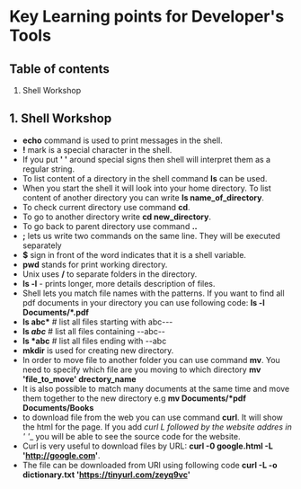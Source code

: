 # Key Learning points for Developer's Tools



## Table of contents

1. Shell Workshop

## 1.  Shell Workshop
- __echo__ command is used to print messages in the shell.
- __!__ mark is a special character in the shell.
- If you put __' '__ around special signs then shell will interpret them as a regular string.
- To list content of a directory in the shell command __ls__ can be used.
- When you start the shell it will look into your home directory. To list content of another directory you can write __ls name_of_directory__.
- To check current directory use command __cd__.
- To go to another directory write __cd new_directory__.
- To go back to parent directory use command __..__
- __;__ lets us write two commands on the same line. They will be executed separately
- __$__ sign in front of the word indicates that it is a shell variable.
- __pwd__ stands for print working directory.
- Unix uses __/__ to separate folders in the directory.
- __ls -l__ - prints longer, more details description of files.
- Shell lets you match file names with the patterns. If you want to find all pdf documents in your directory you can use following code: __ls -l Documents/*.pdf__
- __ls abc*__   # list all files starting with abc---
- __ls *abc*__  # list all files containing --abc--
- __ls *abc__   # list all files ending with --abc
- __mkdir__ is used for creating new directory.
- In order to move file to another folder you can use command __mv__. You need to specify which file are you moving to which directory __mv 'file_to_move' drectory_name__
- It is also possible to match many documents at the same time and move them together to the new directory e.g __mv Documents/*pdf Documents/Books__
- to download file from the web you can use command __curl__. It will show the html for the page. If you add __curl L_ followed by the website addres in ' '__ you will be able to see the source code for the website.
- Curl is very useful to download files by URL: __curl -0 google.html -L 'http://google.com'__.
- The file can be downloaded from URl using following code __curl -L -o dictionary.txt 'https://tinyurl.com/zeyq9vc'__

